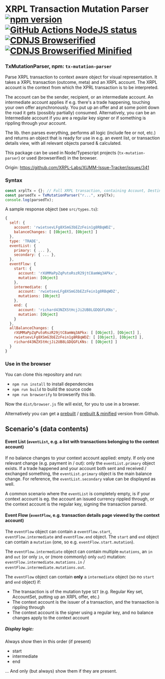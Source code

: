 # XRPL Transaction Mutation Parser [![npm version](https://badge.fury.io/js/tx-mutation-parser.svg)](https://www.npmjs.com/tx-mutation-parser) [![GitHub Actions NodeJS status](https://github.com/XRPL-Labs/TxMutationParser/workflows/NodeJS/badge.svg?branch=main)](https://github.com/XRPL-Labs/TxMutationParser/actions) [![CDNJS Browserified](https://img.shields.io/badge/cdnjs-browserified-blue)](https://cdn.jsdelivr.net/gh/XRPL-Labs/TxMutationParser@main/dist/browser.js) [![CDNJS Browserified Minified](https://img.shields.io/badge/cdnjs-minified-orange)](https://cdn.jsdelivr.net/gh/XRPL-Labs/TxMutationParser@main/dist/browser.min.js)

### TxMutationParser, npm: `tx-mutation-parser`

Parse XRPL transaction to context aware object for visual representation. It takes a XRPL transaction (outcome, meta) and an XRPL account. The XRPL account is the context from which the XPRL transaction is to be interpreted.

The account can be the sender, recipient, or an intermediate account. An intermediate account applies if e.g. there's a trade
happening, touching your own offer asynchronously. You put up an offer and at some point down the road it gets (possibly partially) consumed. Alternatively, you can be an Intermediate account if you are a regular key signer or if something is rippling through your account.

The lib. then parses everything, performs all logic (include fee or not, etc.) and returns an object that is ready for use in e.g. an event list, or transaction details view, with all relevant objects parsed & calculated.

This package can be used in Node/Typescript projects (`tx-mutation-parser`) or used (browserified) in the browser.

Origin: https://github.com/XRPL-Labs/XUMM-Issue-Tracker/issues/341

### Syntax

```javascript
const xrplTx = {}; // Full XRPL transaction, containing Account, Destination, meta, etc.)
const parsedTx = TxMutationParser("r...", xrplTx);
console.log(parsedTx);
```

A sample response object (see `src/types.ts`):

```javascript
{
  self: {
    account: 'rwietsevLFg8XSmG3bEZzFein1g8RBqWDZ',
    balanceChanges: [ [Object], [Object] ]
  },
  type: 'TRADE',
  eventList: {
    primary: { ... },
    secondary: { ... },
  },
  eventFlow: {
    start: {
      account: 'rXUMMaPpZqPutoRszR29jtC8amWq3APkx',
      mutation: [Object]
    },
    intermediate: {
      account: 'rwietsevLFg8XSmG3bEZzFein1g8RBqWDZ',
      mutations: [Object]
    },
    end: {
      account: 'richard43NZXStHcjJi2UB8LGDQGFLKNs',
      mutation: [Object]
    }
  },
  allBalanceChanges: {
    rXUMMaPpZqPutoRszR29jtC8amWq3APkx: [ [Object], [Object] ],
    rwietsevLFg8XSmG3bEZzFein1g8RBqWDZ: [ [Object], [Object] ],
    richard43NZXStHcjJi2UB8LGDQGFLKNs: [ [Object] ]
  }
}
```

### Use in the browser

You can clone this repository and run:

- `npm run install` to install dependencies
- `npm run build` to build the source code
- `npm run browserify` to browserify this lib.

Now the `dist/browser.js` file will exist, for you to use in a browser.

Alternatively you can get a [prebuilt](https://cdn.jsdelivr.net/gh/XRPL-Labs/TxMutationParser@main/dist/browser.js) / [prebuilt & minified](https://cdn.jsdelivr.net/gh/XRPL-Labs/TxMutationParser@main/dist/browser.min.js) version from Github.

## Scenario's (data contents)

#### Event List (`eventList`, e.g. a list with transactions belonging to the context account)

If no balance changes to your context account applied: empty. If only one relevant change (e.g. payment in / out): only the `eventList.primary` object exists. If a trade happened and your account both sent and received / exchanged something, the `eventList.primary` object is the main balance change. For reference, the `eventList.secondary` value can be displayed as well.

A common scenario where the `eventList` is completely empty, is if your context account is eg. the account an issued currency
rippled through, or the context account is the regular key, signing the transaction parsed.

#### Event Flow (`eventFlow`, e.g. transaction details page viewed by the context account)

The `eventFlow` object can contain a `eventFlow.start`, `eventFlow.intermediate` and `eventFlow.end` object. The `start` and `end` object can contain a `mutation` (one, so e.g. `eventFlow.start.mutation`).

The `eventFlow.intermediate` object can contain multiple `mutations`, an `in` and `out` (or only `in`, or (more commonly) only `out`) mutation: `eventFlow.intermediate.mutations.in` / `eventFlow.intermediate.mutations.out`.

The `eventFlow` object can contain **only** a `intermediate` object (so no `start` and `end` object) if:

- The transaction is of the mutation type `SET` (e.g. Regular Key set, AccountSet, putting up an XRPL offer, etc.)
- The context account is the issuer of a transaction, and the transaction is rippling through
- The context account is the signer using a regular key, and no balance changes apply to the context account

##### Display logic:

Always show then in this order (if present)

- start
- intermediate
- end

... And only (but always) show them if they are present.
